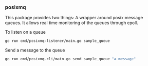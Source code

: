 ### posixmq

This package provides two things: 
A wrapper around posix message queues.
It allows real time monitoring of the queues through epoll.

To listen on a queue
```sh
go run cmd/posixmq-listener/main.go sample_queue 
```

Send a message to the queue 
```sh
go run cmd/posixmq-cli/main.go send sample_queue "a message"
```


